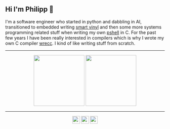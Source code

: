 ## Hi I'm Philipp 👋

I'm a software engineer who started in python and dabbling in AI, transitioned to embedded writing [smart vinyl](https://github.com/PhilippRados/Smart_Vinyl) and then some more systems programming related stuff when writing my own [pshell](https://github.com/PhilippRados/PShell) in C. For the past few years I have been really interested in compilers which is why I wrote my own C compiler [wrecc](https://github.com/PhilippRados/wrecc). I kind of like writing stuff from scratch.

---
<p align="center">
  <img src="https://github-readme-stats.vercel.app/api?username=PhilippRados&show_icons=true&theme=dark" height="160">
  <img src="https://github-readme-streak-stats.herokuapp.com?user=PhilippRados&theme=dark&hide_border=false" height="160">
</p>

---
<p align="center">
  <img src="https://img.shields.io/badge/rust-%23000000.svg?style=for-the-badge&logo=rust&logoColor=white" height="24">
  <img src="https://img.shields.io/badge/c-%2300599C.svg?style=for-the-badge&logo=c&logoColor=white" height="24">
  <img src="https://img.shields.io/badge/python-3670A0?style=for-the-badge&logo=python&logoColor=white" height="24">
</p>
